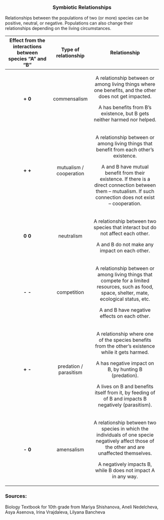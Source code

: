 <div align="center">
  <h3>Symbiotic Relationships</h3>
</div>

Relationships between the populations of two (or more) species can be positive, neutral, or negative. Populations can also change their relationships depending on the living circumstances.

|**Effect from the interactions between species “A” and “B”**|**Type of relationship**|**Relationship**|
| :-: | :-: | :-: |
|**+ 0**|commensalism|<p>A relationship between or among living things where one benefits, and the other does not get impacted.</p><p></p><p>A has benefits from B’s existence, but B gets neither harmed nor helped.</p>|
|**+ +**|mutualism / cooperation|<p>A relationship between or among living things that benefit from each other’s existence.</p><p></p><p>A and B have mutual benefit from their existence. If there is a direct connection between them – mutualism. If such connection does not exist – cooperation.</p>|
|**0 0**|neutralism|<p>A relationship between two species that interact but do not affect each other.</p><p></p><p>A and B do not make any impact on each other.</p>|
|**- -**|competition|<p>A relationship between or among living things that compete for a limited resources, such as food, space, shelter, mate, ecological status, etc.</p><p></p><p>A and B have negative effects on each other.</p>|
|**+ -**|predation / parasitism|<p>A relationship where one of the species benefits from the other’s existence while it gets harmed.</p><p></p><p>A has negative impact on B, by hunting B (predation).</p><p>A lives on B and benefits itself from it, by feeding of of B and impacts B negatively (parasitism).</p>|
|**- 0**|amensalism|<p>A relationship between two species in which the individuals of one specie negatively affect those of the other and are unaffected themselves.</p><p></p><p>A negatively impacts B, while B does not impact A in any way.</p>|

<h3>Sources:</h3>
<p>Biology Textbook for 10th grade from Mariya Shishanova, Aneli Nedelcheva, Asya Asenova, Irina Vrajdaleva, Lilyana Bancheva</p>